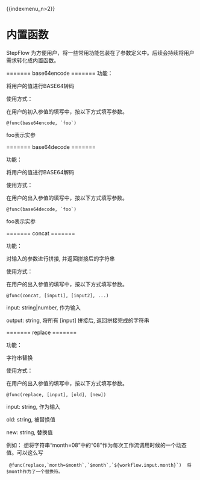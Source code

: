 {{indexmenu_n>2}}

# 内置函数

StepFlow 为方便用户，将一些常用功能包装在了参数定义中。后续会持续将用户需求转化成内置函数。

\======= base64encode ======= 功能：

将用户的值进行BASE64转码

使用方式：

在用户的初入参值的填写中，按以下方式填写参数。

    @func(base64encode, `foo`)

foo表示实参

\======= base64decode =======

功能：

将用户的值进行BASE64解码

使用方式：

在用户的出入参值的填写中，按以下方式填写参数。

    @func(base64decode, `foo`)

foo表示实参

\======= concat =======

功能：

对输入的参数进行拼接, 并返回拼接后的字符串

使用方式：

在用户的出入参值的填写中，按以下方式填写参数。

    @func(concat, [input1], [input2], ...)

input: string|number, 作为输入

output: string, 将所有 \[input\] 拼接后, 返回拼接完成的字符串

\======= replace =======

功能：

字符串替换

使用方式：

在用户的出入参值的填写中，按以下方式填写参数。

    @func(replace, [input], [old], [new])

input: string, 作为输入

old: string, 被替换值

new: string, 替换值

例如： 想将字符串“month=08”中的“08”作为每次工作流调用时候的一个动态值。可以这么写

     @func(replace,`month=$month`,`$month`,`${workflow.input.month}`)  将$month作为了一个替换符。

